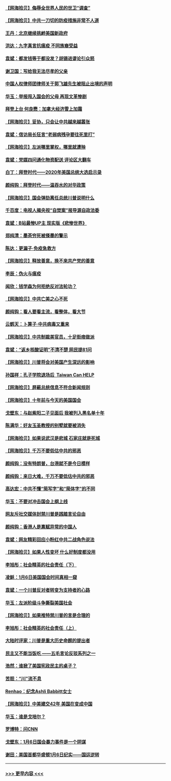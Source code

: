 #### [【网海拾贝】侮辱全世界人民的世卫“调查”](../pages/nsc993/n12727884.md?t=02030001) 
#### [【网海拾贝】中共一刀切的防疫措施非常不人道](../pages/nsc993/n12724879.md?t=02030001) 
#### [王丹：北京继续挑衅美国新政府](../pages/nsc993/n12722456.md?t=02030001) 
#### [洪达：九字真言抗瘟疫 不同族裔受益](../pages/nsc993/n12722448.md?t=02030001) 
#### [袁斌：都发钱等于都没发？胡锡进谬论引众怒](../pages/nsc993/n12722393.md?t=02030001) 
#### [谢卫国：写给我无法尽孝的父亲](../pages/nsc993/n12720325.md?t=02030001) 
#### [中国人权律师团律师关于郭飞雄先生被阻止出境的声明](../pages/nsc993/n12720203.md?t=02030001) 
#### [华玉：举报闯入国会的父母 再现文革惨剧](../pages/nsc993/n12719070.md?t=02030001) 
#### [拜登上台 何良懋：加拿大经济雪上加霜](../pages/nsc993/n12718943.md?t=02030001) 
#### [【网海拾贝】妥协，只会让中共越来越嚣张](../pages/nsc993/n12717392.md?t=02030001) 
#### [袁斌：信访局长狂言“老弱病残孕要往死里打”](../pages/nsc993/n12717343.md?t=02030001) 
#### [【网海拾贝】左派哪里掌权，哪里就遭殃](../pages/nsc993/n12715009.md?t=02030001) 
#### [袁斌：党媒四问通化物资配送 评论区大翻车](../pages/nsc993/n12714950.md?t=02030001) 
#### [白丁：拜登时代——2020年美国总统大选启示录](../pages/nsc993/n12714920.md?t=02030001) 
#### [颜纯钩：拜登时代——温吞水的对华政策](../pages/nsc993/n12713245.md?t=02030001) 
#### [【网海拾贝】国会弹劾离任总统川普说明什么](../pages/nsc993/n12712816.md?t=02030001) 
#### [千百度：电视人揭央视“自焚案”报导源自政法委](../pages/nsc993/n12709760.md?t=02030001) 
#### [袁斌：B站最惨UP主 现实版《悲惨世界》](../pages/nsc993/n12709686.md?t=02030001) 
#### [郑纯清：墨茶穷死被搽墨的警示](../pages/nsc993/n12709262.md?t=02030001) 
#### [陈达：更漏子·免疫急救方](../pages/nsc993/n12709244.md?t=02030001) 
#### [【网海拾贝】释放善意，换不来共产党的善意](../pages/nsc993/n12708361.md?t=02030001) 
#### [李辰：伪火与瘟疫](../pages/nsc993/n12707981.md?t=02030001) 
#### [闻欣：钱学森为何拒绝反对法轮功？](../pages/nsc993/n12707407.md?t=02030001) 
#### [【网海拾贝】中共亡美之心不死](../pages/nsc993/n12707621.md?t=02030001) 
#### [颜纯钩：看人要看主流，看整体，看大节](../pages/nsc993/n12707536.md?t=02030001) 
#### [云鹤天：卜算子‧中共病毒又重来](../pages/nsc993/n12707408.md?t=02030001) 
#### [【网海拾贝】中共制裁美官员，十足街痞做派](../pages/nsc993/n12705115.md?t=02030001) 
#### [袁斌：“返乡核酸证明”不清不楚 网民提81问](../pages/nsc993/n12704982.md?t=02030001) 
#### [【网海拾贝】川普将会对美国产生深远的影响](../pages/nsc993/n12703045.md?t=02030001) 
#### [孙国祥：孔子学院退场后  Taiwan Can HELP](../pages/nsc993/n12702430.md?t=02030001) 
#### [【网海拾贝】屏蔽总统信息不符合新闻规则](../pages/nsc993/n12699998.md?t=02030001) 
#### [【网海拾贝】十年前与今天的美国国会](../pages/nsc993/n12696993.md?t=02030001) 
#### [戈壁东：与赵紫阳二子见面后 我被列入黑名单十年](../pages/nsc993/n12696215.md?t=02030001) 
#### [陈满华：好友玉圣教授的别墅就要被消失](../pages/nsc993/n12695411.md?t=02030001) 
#### [【网海拾贝】如果说武汉是悲城 石家庄就是死城](../pages/nsc993/n12694589.md?t=02030001) 
#### [【网海拾贝】千万不要低估中共的邪恶](../pages/nsc993/n12692771.md?t=02030001) 
#### [颜纯钩：没有特朗普，台港就不是今日模样](../pages/nsc993/n12692678.md?t=02030001) 
#### [颜纯钩：来日大难，千万不要低估中共的邪恶](../pages/nsc993/n12692080.md?t=02030001) 
#### [高达宏：中共不懂“简写字”和“简体字”的不同](../pages/nsc993/n12692068.md?t=02030001) 
#### [华玉：不要对冲击国会上纲上线](../pages/nsc993/n12689948.md?t=02030001) 
#### [网友斥社交媒体封禁川普是践踏言论自由](../pages/nsc993/n12687482.md?t=02030001) 
#### [颜纯钩：香港人是禀赋异常的中国人](../pages/nsc993/n12685142.md?t=02030001) 
#### [袁斌：网友精彩回应小粉红中共二战角色说法](../pages/nsc993/n12684994.md?t=02030001) 
#### [【网海拾贝】如果人性变坏 什么好制度都没用](../pages/nsc993/n12683000.md?t=02030001) 
#### [李旭彤：社会精英的社会责任（下）](../pages/nsc993/n12680604.md?t=02030001) 
#### [凌稣：1月6日美国国会时间真相一窥](../pages/nsc993/n12682780.md?t=02030001) 
#### [袁斌：一个川普反对者转变为支持者的心路](../pages/nsc993/n12682700.md?t=02030001) 
#### [华玉：左派阶级斗争撕裂美国社会](../pages/nsc993/n12681226.md?t=02030001) 
#### [【网海拾贝】如果推特禁川普的言是合理的](../pages/nsc993/n12681232.md?t=02030001) 
#### [李旭彤：社会精英的社会责任（上）](../pages/nsc993/n12680501.md?t=02030001) 
#### [大陆时评家：川普是重大历史命题的提出者](../pages/nsc993/n12679904.md?t=02030001) 
#### [民主又不能当饭吃 ——五毛言论反驳系列之一](../pages/nsc993/n12679877.md?t=02030001) 
#### [浩然：谁掀了美国宪政民主的桌子？](../pages/nsc993/n12679850.md?t=02030001) 
#### [苦胆：“川”流不息](../pages/nsc993/n12678388.md?t=02030001) 
#### [Renhao：纪念Ashli Babbitt女士](../pages/nsc993/n12678359.md?t=02030001) 
#### [【网海拾贝】中美建交42年 美国在变成中国](../pages/nsc993/n12678324.md?t=02030001) 
#### [华玉：谁是戈培尔？](../pages/nsc993/n12677515.md?t=02030001) 
#### [罗博特：问CNN](../pages/nsc993/n12677172.md?t=02030001) 
#### [戈壁东：1月6日国会暴力事件是一个阴谋](../pages/nsc993/n12674639.md?t=02030001) 
#### [谢田：美国首都华盛顿1月6日纪实——国运逆转](../pages/nsc993/n12673190.md?t=02030001) 

----
#### [ >>> 更早内容 <<< ](../indexes/nsc993-earlier.md)
